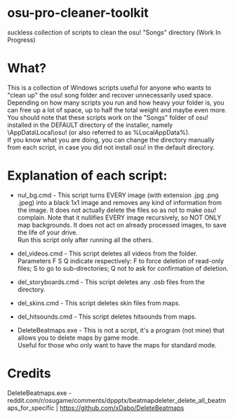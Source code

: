 # osu-pro-cleaner-toolkit
suckless collection of scripts to clean the osu! "Songs" directory (Work In Progress)

# What?
This is a collection of Windows scripts useful for anyone who wants to "clean up" the osu! song folder and recover unnecessarily used space.<br>
Depending on how many scripts you run and how heavy your folder is, you can free up a lot of space, up to half the total weight and maybe even more.<br>
You should note that these scripts work on the "Songs" folder of osu! installed in the DEFAULT directory of the installer, namely \AppData\Local\osu! (or also referred to as %LocalAppData%).<br>
If you know what you are doing, you can change the directory manually from each script, in case you did not install osu! in the default directory.

# Explanation of each script:

- nul_bg.cmd - This script turns EVERY image (with extension .jpg .png .jpeg) into a black 1x1 image and removes any kind of information from the image. It does not actually delete the files so as not to make osu! complain. Note that it nullifies EVERY image recursively, so NOT ONLY map backgrounds. It does not act on already processed images, to save the life of your drive.<br>Run this script only after running all the others.

- del_videos.cmd - This script deletes all videos from the folder.<br>Parameters F S Q indicate respectively: F to force deletion of read-only files; S to go to sub-directories; Q not to ask for confirmation of deletion.

- del_storyboards.cmd - This script deletes any .osb files from the directory.

- del_skins.cmd - This script deletes skin files from maps.

- del_hitsounds.cmd - This script deletes hitsounds from maps.

- DeleteBeatmaps.exe - This is not a script, it's a program (not mine) that allows you to delete maps by game mode.<br>Useful for those who only want to have the maps for standard mode.

# Credits
DeleteBeatmaps.exe - reddit.com/r/osugame/comments/dppptx/beatmapdeleter_delete_all_beatmaps_for_specific | https://github.com/xDabo/DeleteBeatmaps<br>

